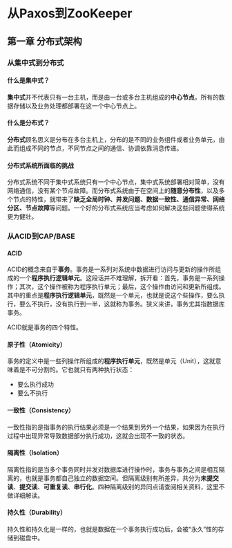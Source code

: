 # 从Paxos到ZooKeeper
## 第一章 分布式架构
### 从集中式到分布式
#### 什么是集中式？
**集中式**并不代表只有一台主机，而是由一台或多台主机组成的**中心节点**，所有的数据存储以及业务处理都部署在这一个中心节点上。
#### 什么是分布式？
**分布式**顾名思义是分布在多台主机上，分布的是不同的业务组件或者业务单元，由此而组成不同的节点，不同节点之间的通信、协调依靠消息传递。
#### 分布式系统所面临的挑战
分布式系统不同于集中式系统只有一个中心节点，集中式系统部署相对简单，没有网络通信，没有某个节点故障。而分布式系统由于在空间上的**随意分布性**，以及多个节点的特性，就带来了**缺乏全局时钟、并发问题、数据一致性、通信异常、网络分区、节点故障**等问题。一个好的分布式系统应当考虑如何解决这些问题使得系统更为健壮。


### 从ACID到CAP/BASE
#### ACID
ACID的概念来自于**事务**。事务是一系列对系统中数据进行访问与更新的操作所组成的一个**程序执行逻辑单元**。这段话并不难理解，拆开看：首先，事务是一系列操作；其次，这个操作被称为程序执行单元；最后，这个操作由访问和更新所组成。其中的重点是**程序执行逻辑单元**，既然是一个单元，也就是说这个些操作，要么执行，要么不执行，没有执行到一半，这就称为事务。狭义来讲，事务尤其指数据库事务。

ACID就是事务的四个特性。
#### 原子性（Atomicity）
事务的定义中是一些列操作所组成的**程序执行单元**，既然是单元（Unit），这就意味着是不可分割的。它也就只有两种执行状态：
- 要么执行成功
- 要么不执行
#### 一致性（Consistency）
一致性指的是指事务的执行结果必须是一个结果到另外一个结果，如果因为在执行过程中出现异常导致数据部分执行成功，这就会出现不一致的状态。
#### 隔离性（Isolation）
隔离性指的是当多个事务同时并发对数据库进行操作时，事务与事务之间是相互隔离的，也就是事务都自己独立的数据空间。但隔离级别有所差异，共分为**未提交读**、**提交读**、**可重复读**、**串行化**。四种隔离级别的异同点请查阅相关资料，这里不做详细解读。
#### 持久性（Durability）
持久性和持久化是一样的，也就是数据在一个事务执行成功后，会被“永久”性的存储到磁盘中。
